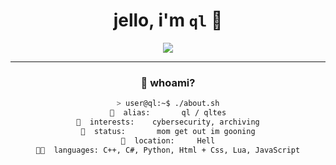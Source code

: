 <h1 align="center">jello, i'm <code>ql</code> 🧃</h1>
<p align="center">
  <img src="https://readme-typing-svg.herokuapp.com/?lines=haha+cool+thing;i+like+burgers;making+shitty+programs;i+used+to+mod+gtag+now+its+all+people+know+me+for+now...&center=true&vCenter=true&width=500&height=45&color=58a6ff&font=Fira+Code" />
</p>

---

<div align="center">

### 🧠 whoami?

```bash
> user@ql:~$ ./about.sh
🪪  alias:       ql / qltes
🧠  interests:    cybersecurity, archiving
🧬  status:       mom get out im gooning
📍  location:     Hell
🧑‍💻  languages: C++, C#, Python, Html + Css, Lua, JavaScript
